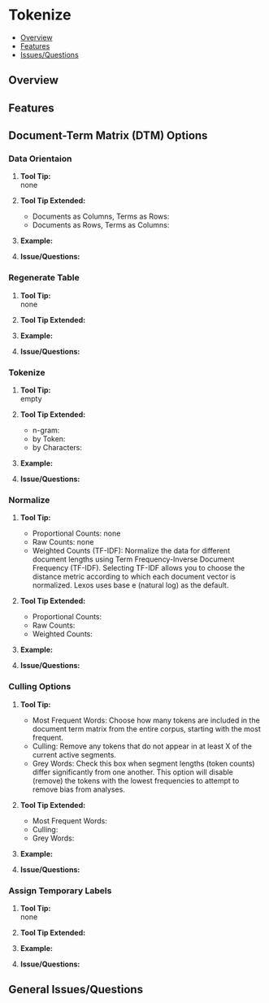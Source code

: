 # Tokenize

* [Overview](#overview)
* [Features](#features)
* [Issues/Questions](#issues)

## <a name='overview'></a> Overview



## <a name='features'></a> Features
## Document-Term Matrix (DTM) Options
### Data Orientaion
1. __Tool Tip:__  
   none
2. __Tool Tip Extended:__  
   * Documents as Columns, Terms as Rows:  
   * Documents as Rows, Terms as Columns:  
3. __Example:__  
   
4. __Issue/Questions:__  
   
   

### Regenerate Table
1. __Tool Tip:__  
   none
2. __Tool Tip Extended:__  
   
3. __Example:__  
   
4. __Issue/Questions:__  
   
   
### Tokenize
1. __Tool Tip:__  
   empty
2. __Tool Tip Extended:__  
   * n-gram:  
   * by Token:  
   * by Characters:  
3. __Example:__  
   
4. __Issue/Questions:__  
   
   
### Normalize
1. __Tool Tip:__  
   * Proportional Counts: none  
   * Raw Counts: none  
   * Weighted Counts (TF-IDF): Normalize the data for different document lengths using Term Frequency-Inverse Document Frequency (TF-IDF). Selecting TF-IDF allows you to choose the distance metric according to which each document vector is normalized. Lexos uses base e (natural log) as the default.  
2. __Tool Tip Extended:__  
   * Proportional Counts:  
   * Raw Counts:  
   * Weighted Counts:  
3. __Example:__  
   
4. __Issue/Questions:__  
   
   
### Culling Options
1. __Tool Tip:__  
   * Most Frequent Words: Choose how many tokens are included in the document term matrix from the entire corpus, starting with the most frequent.  
   * Culling: Remove any tokens that do not appear in at least X of the current active segments.  
   * Grey Words: Check this box when segment lengths (token counts) differ significantly from one another. This option will disable (remove) the tokens with the lowest frequencies to attempt to remove bias from analyses.  
2. __Tool Tip Extended:__  
   * Most Frequent Words:  
   * Culling:  
   * Grey Words:  
3. __Example:__  
   
4. __Issue/Questions:__  
   
    
### Assign Temporary Labels
1. __Tool Tip:__  
   none
2. __Tool Tip Extended:__  
   
3. __Example:__  
   
4. __Issue/Questions:__  
   
   
## <a name='issues'></a> General Issues/Questions

